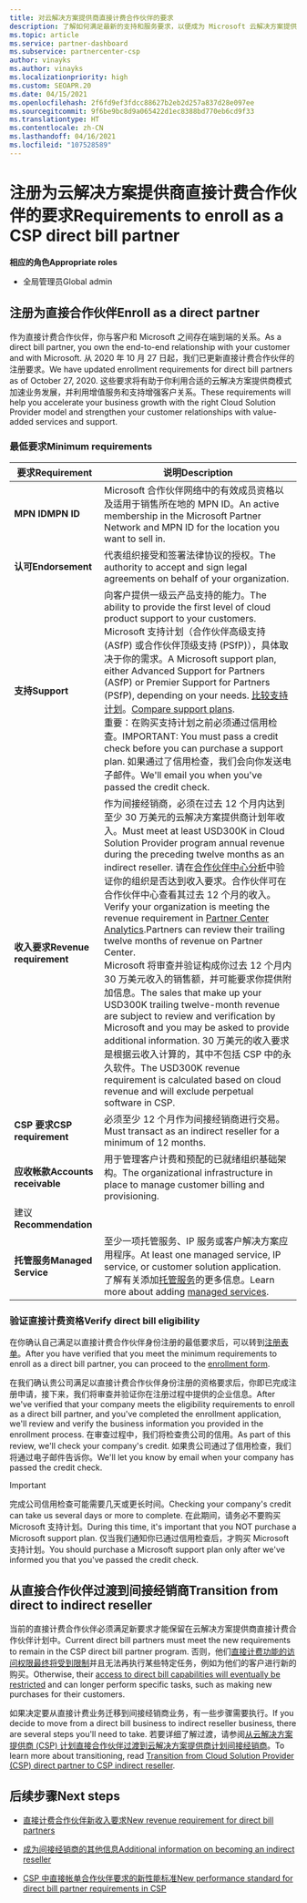 ```yaml
---
title: 对云解决方案提供商直接计费合作伙伴的要求
description: 了解如何满足最新的支持和服务要求，以便成为 Microsoft 云解决方案提供商 (CSP) 计划中的直接计费合作伙伴。
ms.topic: article
ms.service: partner-dashboard
ms.subservice: partnercenter-csp
author: vinayks
ms.author: vinayks
ms.localizationpriority: high
ms.custom: SEOAPR.20
ms.date: 04/15/2021
ms.openlocfilehash: 2f6fd9ef3fdcc88627b2eb2d257a837d28e097ee
ms.sourcegitcommit: 9f6be9bc8d9a065422d1ec8388bd770eb6cd9f33
ms.translationtype: HT
ms.contentlocale: zh-CN
ms.lasthandoff: 04/16/2021
ms.locfileid: "107528589"
---
```

# <a name="requirements-to-enroll-as-a-csp-direct-bill-partner"></a><span data-ttu-id="02b63-103">注册为云解决方案提供商直接计费合作伙伴的要求</span><span class="sxs-lookup"><span data-stu-id="02b63-103">Requirements to enroll as a CSP direct bill partner</span></span>

<span data-ttu-id="02b63-104">**相应的角色**</span><span class="sxs-lookup"><span data-stu-id="02b63-104">**Appropriate roles**</span></span>

- <span data-ttu-id="02b63-105">全局管理员</span><span class="sxs-lookup"><span data-stu-id="02b63-105">Global admin</span></span>

## <a name="enroll-as-a-direct-partner"></a><span data-ttu-id="02b63-106">注册为直接合作伙伴</span><span class="sxs-lookup"><span data-stu-id="02b63-106">Enroll as a direct partner</span></span>

<span data-ttu-id="02b63-107">作为直接计费合作伙伴，你与客户和 Microsoft 之间存在端到端的关系。</span><span class="sxs-lookup"><span data-stu-id="02b63-107">As a direct bill partner, you own the end-to-end relationship with your customer and with Microsoft.</span></span> <span data-ttu-id="02b63-108">从 2020 年 10 月 27 日起，我们已更新直接计费合作伙伴的注册要求。</span><span class="sxs-lookup"><span data-stu-id="02b63-108">We have updated enrollment requirements for direct bill partners as of October 27, 2020.</span></span> <span data-ttu-id="02b63-109">这些要求将有助于你利用合适的云解决方案提供商模式加速业务发展，并利用增值服务和支持增强客户关系。</span><span class="sxs-lookup"><span data-stu-id="02b63-109">These requirements will help you accelerate your business growth with the right Cloud Solution Provider model and strengthen your customer relationships with value-added services and support.</span></span>  

### <a name="minimum-requirements"></a><span data-ttu-id="02b63-110">最低要求</span><span class="sxs-lookup"><span data-stu-id="02b63-110">Minimum requirements</span></span>

|<span data-ttu-id="02b63-111">**要求**</span><span class="sxs-lookup"><span data-stu-id="02b63-111">**Requirement**</span></span>|  <span data-ttu-id="02b63-112">**说明**</span><span class="sxs-lookup"><span data-stu-id="02b63-112">**Description**</span></span>  |
|--------------------------------|--------------------------------------------------------------|
|<span data-ttu-id="02b63-113">**MPN ID**</span><span class="sxs-lookup"><span data-stu-id="02b63-113">**MPN ID**</span></span>   |<span data-ttu-id="02b63-114">Microsoft 合作伙伴网络中的有效成员资格以及适用于销售所在地的 MPN ID。</span><span class="sxs-lookup"><span data-stu-id="02b63-114">An active membership in the Microsoft Partner Network and MPN ID for the location you want to sell in.</span></span>   |
|<span data-ttu-id="02b63-115">**认可**</span><span class="sxs-lookup"><span data-stu-id="02b63-115">**Endorsement**</span></span>   |<span data-ttu-id="02b63-116">代表组织接受和签署法律协议的授权。</span><span class="sxs-lookup"><span data-stu-id="02b63-116">The authority to accept and sign legal agreements on behalf of your organization.</span></span>|
|<span data-ttu-id="02b63-117">**支持**</span><span class="sxs-lookup"><span data-stu-id="02b63-117">**Support**</span></span>   |<span data-ttu-id="02b63-118">向客户提供一级云产品支持的能力。</span><span class="sxs-lookup"><span data-stu-id="02b63-118">The ability to provide the first level of cloud product support to your customers.</span></span> <br/><span data-ttu-id="02b63-119">Microsoft 支持计划（合作伙伴高级支持 (ASfP) 或合作伙伴顶级支持 (PSfP)），具体取决于你的需求。</span><span class="sxs-lookup"><span data-stu-id="02b63-119">A Microsoft support plan, either Advanced Support for Partners (ASfP) or Premier Support for Partners (PSfP), depending on your needs.</span></span> <span data-ttu-id="02b63-120">[比较支持计划](https://partner.microsoft.com/support/partnersupport)。</span><span class="sxs-lookup"><span data-stu-id="02b63-120">[Compare support plans](https://partner.microsoft.com/support/partnersupport).</span></span><br/><span data-ttu-id="02b63-121">重要：在购买支持计划之前必须通过信用检查。</span><span class="sxs-lookup"><span data-stu-id="02b63-121">IMPORTANT: You must pass a credit check before you can purchase a support plan.</span></span> <span data-ttu-id="02b63-122">如果通过了信用检查，我们会向你发送电子邮件。</span><span class="sxs-lookup"><span data-stu-id="02b63-122">We'll email you when you've passed the credit check.</span></span> |
|<span data-ttu-id="02b63-123">**收入要求**</span><span class="sxs-lookup"><span data-stu-id="02b63-123">**Revenue requirement**</span></span>|<span data-ttu-id="02b63-124">作为间接经销商，必须在过去 12 个月内达到至少 30 万美元的云解决方案提供商计划年收入。</span><span class="sxs-lookup"><span data-stu-id="02b63-124">Must meet at least USD300K in Cloud Solution Provider program annual revenue during the preceding twelve months as an indirect reseller.</span></span> <span data-ttu-id="02b63-125">请在[合作伙伴中心分析](https://partner.microsoft.com/resources/detail/new-subscription-analytics-report-on-partner-center-guide-pdf)中验证你的组织是否达到收入要求。合作伙伴可在合作伙伴中心查看其过去 12 个月的收入。</span><span class="sxs-lookup"><span data-stu-id="02b63-125">Verify your organization is meeting the revenue requirement in [Partner Center Analytics](https://partner.microsoft.com/resources/detail/new-subscription-analytics-report-on-partner-center-guide-pdf).Partners can review their trailing twelve months of revenue on Partner Center.</span></span><br/><span data-ttu-id="02b63-126">Microsoft 将审查并验证构成你过去 12 个月内 30 万美元收入的销售额，并可能要求你提供附加信息。</span><span class="sxs-lookup"><span data-stu-id="02b63-126">The sales that make up your USD300K trailing twelve-month revenue are subject to review and verification by Microsoft and you may be asked to provide additional information.</span></span> <span data-ttu-id="02b63-127">30 万美元的收入要求是根据云收入计算的，其中不包括 CSP 中的永久软件。</span><span class="sxs-lookup"><span data-stu-id="02b63-127">The USD300K revenue requirement is calculated based on cloud revenue and will exclude perpetual software in CSP.</span></span>|
|<span data-ttu-id="02b63-128">**CSP 要求**</span><span class="sxs-lookup"><span data-stu-id="02b63-128">**CSP requirement**</span></span>|<span data-ttu-id="02b63-129">必须至少 12 个月作为间接经销商进行交易。</span><span class="sxs-lookup"><span data-stu-id="02b63-129">Must transact as an indirect reseller for a minimum of 12 months.</span></span>| 
|<span data-ttu-id="02b63-130">**应收帐款**</span><span class="sxs-lookup"><span data-stu-id="02b63-130">**Accounts receivable**</span></span> |<span data-ttu-id="02b63-131">用于管理客户计费和预配的已就绪组织基础架构。</span><span class="sxs-lookup"><span data-stu-id="02b63-131">The organizational infrastructure in place to manage customer billing and provisioning.</span></span>|
|<span data-ttu-id="02b63-132">建议</span><span class="sxs-lookup"><span data-stu-id="02b63-132">**Recommendation**</span></span>|             |
|<span data-ttu-id="02b63-133">**托管服务**</span><span class="sxs-lookup"><span data-stu-id="02b63-133">**Managed Service**</span></span>   |<span data-ttu-id="02b63-134">至少一项托管服务、IP 服务或客户解决方案应用程序。</span><span class="sxs-lookup"><span data-stu-id="02b63-134">At least one managed service, IP service, or customer solution application.</span></span> <span data-ttu-id="02b63-135">了解有关添加[托管服务](https://partner.microsoft.com/business-opportunities/managed-services-provider)的更多信息。</span><span class="sxs-lookup"><span data-stu-id="02b63-135">Learn more about adding [managed services](https://partner.microsoft.com/business-opportunities/managed-services-provider).</span></span>|


### <a name="verify-direct-bill-eligibility"></a><span data-ttu-id="02b63-136">验证直接计费资格</span><span class="sxs-lookup"><span data-stu-id="02b63-136">Verify direct bill eligibility</span></span>

<span data-ttu-id="02b63-137">在你确认自己满足以直接计费合作伙伴身份注册的最低要求后，可以转到[注册表单](https://forms.office.com/r/0fP4fFT8n8)。</span><span class="sxs-lookup"><span data-stu-id="02b63-137">After you have verified that you meet the minimum requirements to enroll as a direct bill partner, you can proceed to the [enrollment form](https://forms.office.com/r/0fP4fFT8n8).</span></span>

<span data-ttu-id="02b63-138">在我们确认贵公司满足以直接计费合作伙伴身份注册的资格要求后，你即已完成注册申请，接下来，我们将审查并验证你在注册过程中提供的企业信息。</span><span class="sxs-lookup"><span data-stu-id="02b63-138">After we've verified that your company meets the eligibility requirements to enroll as a direct bill partner, and you've completed the enrollment application, we'll review and verify the business information you provided in the enrollment process.</span></span> <span data-ttu-id="02b63-139">在审查过程中，我们将检查贵公司的信用。</span><span class="sxs-lookup"><span data-stu-id="02b63-139">As part of this review, we'll check your company's credit.</span></span> <span data-ttu-id="02b63-140">如果贵公司通过了信用检查，我们将通过电子邮件告诉你。</span><span class="sxs-lookup"><span data-stu-id="02b63-140">We'll let you know by email when your company has passed the credit check.</span></span>

>[!IMPORTANT]
><span data-ttu-id="02b63-141">完成公司信用检查可能需要几天或更长时间。</span><span class="sxs-lookup"><span data-stu-id="02b63-141">Checking your company's credit can take us several days or more to complete.</span></span> <span data-ttu-id="02b63-142">在此期间，请务必不要购买 Microsoft 支持计划。</span><span class="sxs-lookup"><span data-stu-id="02b63-142">During this time, it's important that you NOT purchase a Microsoft support plan.</span></span> <span data-ttu-id="02b63-143">仅当我们通知你已通过信用检查后，才购买 Microsoft 支持计划。</span><span class="sxs-lookup"><span data-stu-id="02b63-143">You should purchase a Microsoft support plan only after we've informed you that you've passed the credit check.</span></span>

## <a name="transition-from-direct-to-indirect-reseller"></a><span data-ttu-id="02b63-144">从直接合作伙伴过渡到间接经销商</span><span class="sxs-lookup"><span data-stu-id="02b63-144">Transition from direct to indirect reseller</span></span>

<span data-ttu-id="02b63-145">当前的直接计费合作伙伴必须满足新要求才能保留在云解决方案提供商直接计费合作伙伴计划中。</span><span class="sxs-lookup"><span data-stu-id="02b63-145">Current direct bill partners must meet the new requirements to remain in the CSP direct bill partner program.</span></span> <span data-ttu-id="02b63-146">否则，他们[直接计费功能的访问权限最终将受到限制](restricted-direct-bill-capabilities.md)并且无法再执行某些特定任务，例如为他们的客户进行新的购买。</span><span class="sxs-lookup"><span data-stu-id="02b63-146">Otherwise, their [access to direct bill capabilities will eventually be restricted](restricted-direct-bill-capabilities.md) and can longer perform specific tasks, such as making new purchases for their customers.</span></span>

<span data-ttu-id="02b63-147">如果决定要从直接计费业务迁移到间接经销商业务，有一些步骤需要执行。</span><span class="sxs-lookup"><span data-stu-id="02b63-147">If you decide to move from a direct bill business to indirect reseller business, there are several steps you'll need to take.</span></span> <span data-ttu-id="02b63-148">若要详细了解过渡，请参阅[从云解决方案提供商 (CSP) 计划直接合作伙伴过渡到云解决方案提供商计划间接经销商](transition-direct-to-indirect.md)。</span><span class="sxs-lookup"><span data-stu-id="02b63-148">To learn more about transitioning, read [Transition from Cloud Solution Provider (CSP) direct partner to CSP indirect reseller](transition-direct-to-indirect.md).</span></span>

## <a name="next-steps"></a><span data-ttu-id="02b63-149">后续步骤</span><span class="sxs-lookup"><span data-stu-id="02b63-149">Next steps</span></span>

- [<span data-ttu-id="02b63-150">直接计费合作伙伴新收入要求</span><span class="sxs-lookup"><span data-stu-id="02b63-150">New revenue requirement for direct bill partners</span></span>](./announcements/2020-october.md#13)
 
- [<span data-ttu-id="02b63-151">成为间接经销商的其他信息</span><span class="sxs-lookup"><span data-stu-id="02b63-151">Additional information on becoming an indirect reseller</span></span>](https://assetsprod.microsoft.com/csp-directbill-to-indirect-transition.pdf)

- [<span data-ttu-id="02b63-152">CSP 中直接帐单合作伙伴要求的新性能标准</span><span class="sxs-lookup"><span data-stu-id="02b63-152">New performance standard for direct bill partner requirements in CSP</span></span>](https://partner.microsoft.comresources/collection/new-performance-standard-for-direct-bill-partner-requirements-in-csp#/)
